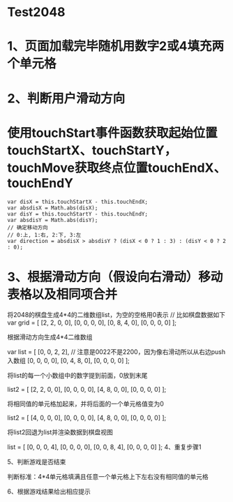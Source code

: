 # Test2048

# 1、页面加载完毕随机用数字2或4填充两个单元格

# 2、判断用户滑动方向

# 使用touchStart事件函数获取起始位置touchStartX、touchStartY，touchMove获取终点位置touchEndX、touchEndY 
    
    var disX = this.touchStartX - this.touchEndX;
    var absdisX = Math.abs(disX);
    var disY = this.touchStartY - this.touchEndY;
    var absdisY = Math.abs(disY);  
    // 确定移动方向
    // 0:上, 1:右, 2:下, 3:左
    var direction = absdisX > absdisY ? (disX < 0 ? 1 : 3) : (disY < 0 ? 2 : 0); 
    
# 3、根据滑动方向（假设向右滑动）移动表格以及相同项合并

 将2048的棋盘生成4*4的二维数组list，为空的空格用0表示
// 比如棋盘数据如下
var grid = [
    [2, 2, 0, 0],
    [0, 0, 0, 0],
    [0, 8, 4, 0],
    [0, 0, 0, 0]
];

根据滑动方向生成4*4二维数组

var list = [
    [0, 0, 2, 2],  // 注意是0022不是2200，因为像右滑动所以从右边push入数组
    [0, 0, 0, 0],
    [0, 4, 8, 0],
    [0, 0, 0, 0]
];

将list的每一个小数组中的数字提到前面，0放到末尾

list2 = [
    [2, 2, 0, 0], 
    [0, 0, 0, 0],
    [4, 8, 0, 0],
    [0, 0, 0, 0]
]; 

将相同值的单元格加起来，并将后面的一个单元格值变为0

list2 = [
    [4, 0, 0, 0], 
    [0, 0, 0, 0],
    [4, 8, 0, 0],
    [0, 0, 0, 0]
]; 


将list2回退为list并渲染数据到棋盘视图

list = [
    [0, 0, 0, 4],
    [0, 0, 0, 0],
    [0, 0, 8, 4],
    [0, 0, 0, 0]
];
4、重复步骤1

5、判断游戏是否结束

判断标准：4*4单元格填满且任意一个单元格上下左右没有相同值的单元格

6、根据游戏结果给出相应提示
